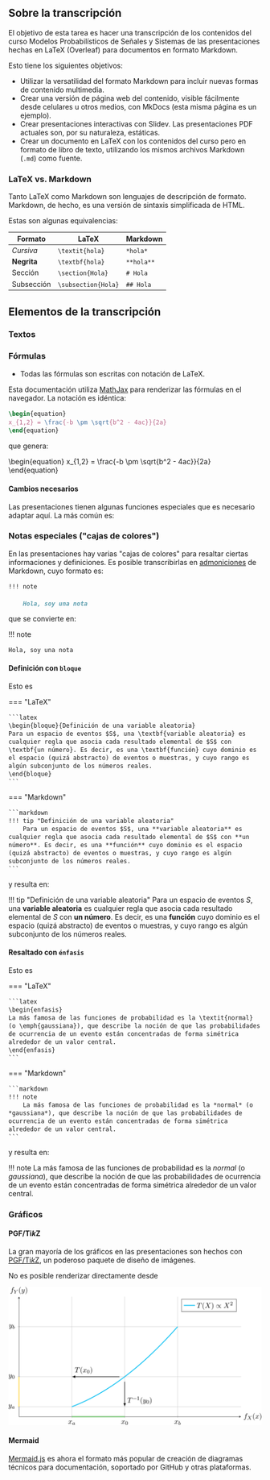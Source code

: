## Sobre la transcripción

El objetivo de esta tarea es hacer una transcripción de los contenidos del curso Modelos Probabilísticos de Señales y Sistemas de las presentaciones hechas en LaTeX (Overleaf) para documentos en formato Markdown.

Esto tiene los siguientes objetivos:

- Utilizar la versatilidad del formato Markdown para incluir nuevas formas de contenido multimedia.
- Crear una versión de página web del contenido, visible fácilmente desde celulares u otros medios, con MkDocs (esta misma página es un ejemplo).
- Crear presentaciones interactivas con Slidev. Las presentaciones PDF actuales son, por su naturaleza, estáticas.
- Crear un documento en LaTeX con los contenidos del curso pero en formato de libro de texto, utilizando los mismos archivos Markdown (`.md`) como fuente.

### LaTeX vs. Markdown

Tanto LaTeX como Markdown son lenguajes de descripción de formato. Markdown, de hecho, es una versión de sintaxis simplificada de HTML.

Estas son algunas equivalencias:

| Formato | LaTeX | Markdown |
|---|---|---|
| *Cursiva* | `\textit{hola}` | `*hola*` |
| **Negrita** | `\textbf{hola}` | `**hola**` |
| Sección | `\section{Hola}` | `# Hola` |
| Subsección | `\subsection{Hola}` | `## Hola` |

## Elementos de la transcripción



### Textos

### Fórmulas

- Todas las fórmulas son escritas con notación de LaTeX.

Esta documentación utiliza [MathJax](https://www.mathjax.org/) para renderizar las fórmulas en el navegador. La notación es idéntica:

```latex title="LaTeX | Markdown"
\begin{equation}
x_{1,2} = \frac{-b \pm \sqrt{b^2 - 4ac}}{2a}
\end{equation}
```
que genera:

\begin{equation}
x_{1,2} = \frac{-b \pm \sqrt{b^2 - 4ac}}{2a}
\end{equation}

#### Cambios necesarios

Las presentaciones tienen algunas funciones especiales que es necesario adaptar aquí. La más común es:

### Notas especiales ("cajas de colores")

En las presentaciones hay varias "cajas de colores" para resaltar ciertas informaciones y definiciones. Es posible transcribirlas en [admoniciones](https://squidfunk.github.io/mkdocs-material/reference/admonitions/) de Markdown, cuyo formato es:

```markdown
!!! note

    Hola, soy una nota
```

que se convierte en:

!!! note

    Hola, soy una nota

#### Definición con `bloque`

Esto es

=== "LaTeX"

    ```latex
    \begin{bloque}{Definición de una variable aleatoria}
    Para un espacio de eventos $S$, una \textbf{variable aleatoria} es cualquier regla que asocia cada resultado elemental de $S$ con \textbf{un número}. Es decir, es una \textbf{función} cuyo dominio es el espacio (quizá abstracto) de eventos o muestras, y cuyo rango es algún subconjunto de los números reales.
    \end{bloque}
    ```

=== "Markdown"

    ```markdown
    !!! tip "Definición de una variable aleatoria"
        Para un espacio de eventos $S$, una **variable aleatoria** es cualquier regla que asocia cada resultado elemental de $S$ con **un número**. Es decir, es una **función** cuyo dominio es el espacio (quizá abstracto) de eventos o muestras, y cuyo rango es algún subconjunto de los números reales.
    ```

y resulta en:

!!! tip "Definición de una variable aleatoria"
    Para un espacio de eventos $S$, una **variable aleatoria** es cualquier regla que asocia cada resultado elemental de $S$ con **un número**. Es decir, es una **función** cuyo dominio es el espacio (quizá abstracto) de eventos o muestras, y cuyo rango es algún subconjunto de los números reales.


#### Resaltado con `énfasis`

Esto es

=== "LaTeX"

    ```latex
    \begin{enfasis}
    La más famosa de las funciones de probabilidad es la \textit{normal} (o \emph{gaussiana}), que describe la noción de que las probabilidades de ocurrencia de un evento están concentradas de forma simétrica alrededor de un valor central.
    \end{enfasis}
    ```

=== "Markdown"

    ```markdown
    !!! note
        La más famosa de las funciones de probabilidad es la *normal* (o *gaussiana*), que describe la noción de que las probabilidades de ocurrencia de un evento están concentradas de forma simétrica alrededor de un valor central.
    ```

y resulta en:

!!! note
    La más famosa de las funciones de probabilidad es la *normal* (o *gaussiana*), que describe la noción de que las probabilidades de ocurrencia de un evento están concentradas de forma simétrica alrededor de un valor central.

### Gráficos

#### PGF/Ti*k*Z

La gran mayoría de los gráficos en las presentaciones son hechos con [PGF/Ti*k*Z](https://tikz.dev/), un poderoso paquete de diseño de imágenes.

No es posible renderizar directamente desde

![Descripción](images/prueba.svg)

#### Mermaid

[Mermaid.js](https://mermaid.js.org/) es ahora el formato más popular de creación de diagramas técnicos para documentación, soportado por GitHub y otras plataformas.